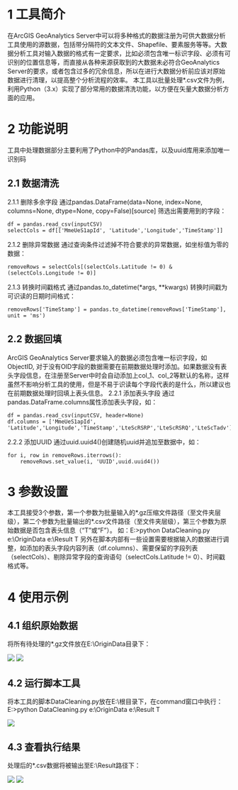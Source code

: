 # 1	工具简介 #
在ArcGIS GeoAnalytics Server中可以将多种格式的数据注册为可供大数据分析工具使用的源数据，包括带分隔符的文本文件、Shapefile、要素服务等等。大数据分析工具对输入数据的格式有一定要求，比如必须包含唯一标识字段、必须有可识别的位置信息等，而直接从各种来源获取到的大数据未必符合GeoAnalytics Server的要求，或者包含过多的冗余信息，所以在进行大数据分析前应该对原始数据进行清理，以提高整个分析流程的效率。
本工具以批量处理*.csv文件为例，利用Python（3.x）实现了部分常用的数据清洗功能，以方便在矢量大数据分析方面的应用。
# 2	功能说明 #
工具中处理数据部分主要利用了Python中的Pandas库，以及uuid库用来添加唯一识别码
## 2.1 	数据清洗 ##
2.1.1 	删除多余字段
通过pandas.DataFrame(data=None, index=None, columns=None, dtype=None, copy=False)[source]
筛选出需要用到的字段：

    df = pandas.read_csv(inputCSV)
    selectCols = df[['MmeUeS1apId', 'Latitude','Longitude','TimeStamp']]

2.1.2 	删除异常数据
通过查询条件过滤掉不符合要求的异常数据，如坐标值为零的数据：

    removeRows = selectCols[(selectCols.Latitude != 0) & (selectCols.Longitude != 0)]

2.1.3 	转换时间戳格式
通过pandas.to_datetime(*args, **kwargs) 转换时间戳为可识读的日期时间格式：

    removeRows['TimeStamp'] = pandas.to_datetime(removeRows['TimeStamp'], unit = 'ms')

## 2.2 	数据回填 ##
ArcGIS GeoAnalytics Server要求输入的数据必须包含唯一标识字段，如ObjectID, 对于没有OID字段的数据需要在前期数据处理时添加。如果数据没有表头字段信息，在注册至Server中时会自动添加上col_1、col_2等默认的名称，这样虽然不影响分析工具的使用，但是不易于识读每个字段代表的是什么，所以建议也在前期数据处理时回填上表头信息。
2.2.1 	添加表头字段
通过pandas.DataFrame.columns属性添加表头字段，如：

    df = pandas.read_csv(inputCSV, header=None)
    df.columns = ['MmeUeS1apId', 'Latitude','Longitude','TimeStamp','LteScRSRP','LteScRSRQ','LteScTadv']

2.2.2 	添加UUID
 通过uuid.uuid4()创建随机uuid并追加至数据中，如：

    for i, row in removeRows.iterrows():
    	removeRows.set_value(i, 'UUID',uuid.uuid4())

# 3	参数设置 #
本工具接受3个参数，第一个参数为批量输入的*.gz压缩文件路径（至文件夹层级），第二个参数为批量输出的*.csv文件路径（至文件夹层级），第三个参数为原始数据是否包含表头信息（“T”或“F”）。
如：E:\>python DataCleaning.py e:\OriginData e:\Result T
另外在脚本内部有一些设置需要根据输入的数据进行调整，如添加的表头字段内容列表（df.columns）、需要保留的字段列表（selectCols）、剔除异常字段的查询语句（selectCols.Latitude != 0）、时间戳格式等。
# 4	使用示例 #
## 4.1 	组织原始数据 ##
将所有待处理的*.gz文件放在E:\OriginData目录下：
 
![](http://i.imgur.com/4agHIs0.png)
![](http://i.imgur.com/7A8llmt.png)
 
## 4.2 	运行脚本工具 ##
将本工具的脚本DataCleaning.py放在E:\根目录下，在command窗口中执行：
E:\>python DataCleaning.py e:\OriginData e:\Result T

![](http://i.imgur.com/RCp5aTY.png)
 
## 4.3 	查看执行结果 ##
处理后的*.csv数据将被输出至E:\Result路径下：

![](http://i.imgur.com/XlAx03Z.png)
![](http://i.imgur.com/5eHTcYf.png)
 
 
 
